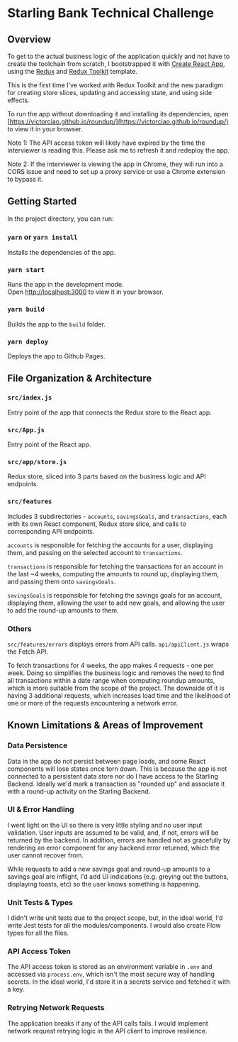 # Starling Bank Technical Challenge

## Overview

To get to the actual business logic of the application quickly and not have to create the toolchain from scratch, I bootstrapped it with [Create React App](https://github.com/facebook/create-react-app), using the [Redux](https://redux.js.org/) and [Redux Toolkit](https://redux-toolkit.js.org/) template.

This is the first time I've worked with Redux Toolkit and the new paradigm for creating store slices, updating and accessing state, and using side effects.

To run the app without downloading it and installing its dependencies, open [https://victorciao.github.io/roundup/](https://victorciao.github.io/roundup/) to view it in your browser.

Note 1: The API access token will likely have expired by the time the interviewer is reading this. Please ask me to refresh it and redeploy the app.

Note 2: If the interviewer is viewing the app in Chrome, they will run into a CORS issue and need to set up a proxy service or use a Chrome extension to bypass it.

## Getting Started

In the project directory, you can run:

### `yarn` or `yarn install`

Installs the dependencies of the app.

### `yarn start`

Runs the app in the development mode.\
Open [http://localhost:3000](http://localhost:3000) to view it in your browser.

### `yarn build`

Builds the app to the `build` folder.

### `yarn deploy`

Deploys the app to Github Pages.

## File Organization & Architecture

### `src/index.js`

Entry point of the app that connects the Redux store to the React app.

### `src/App.js`

Entry point of the React app.

### `src/app/store.js`

Redux store, sliced into 3 parts based on the business logic and API endpoints.

### `src/features`

Includes 3 subdirectories - `accounts`, `savingsGoals`, and `transactions`, each with its own React component, Redux store slice, and calls to corresponding API endpoints.

`accounts` is responsible for fetching the accounts for a user, displaying them, and passing on the selected account to `transactions`.

`transactions` is responsible for fetching the transactions for an account in the last ~4 weeks, computing the amounts to round up, displaying them, and passing them onto `savingsGoals`.

`savingsGoals` is responsible for fetching the savings goals for an account, displaying them, allowing the user to add new goals, and allowing the user to add the round-up amounts to them.

### Others

`src/features/errors` displays errors from API calls. `api/apiClient.js` wraps the Fetch API.

To fetch transactions for 4 weeks, the app makes 4 requests - one per week. Doing so simplifies the business logic and removes the need to find all transactions within a date range when computing roundup amounts, which is more suitable from the scope of the project. The downside of it is having 3 additional requests, which increases load time and the likelihood of one or more of the requests encountering a network error.

## Known Limitations & Areas of Improvement

### Data Persistence

Data in the app do not persist between page loads, and some React components will lose states once torn down. This is because the app is not connected to a persistent data store nor do I have access to the Starling Backend. Ideally we'd mark a transaction as "rounded up" and associate it with a round-up activity on the Starling Backend.

### UI & Error Handling

I went light on the UI so there is very little styling and no user input validation. User inputs are assumed to be valid, and, if not, errors will be returned by the backend. In addition, errors are handled not as gracefully by rendering an error component for any backend error returned, which the user cannot recover from.

While requests to add a new savings goal and round-up amounts to a savings goal are inflight, I'd add UI indications (e.g. greying out the buttons, displaying toasts, etc) so the user knows something is happening.

### Unit Tests & Types

I didn't write unit tests due to the project scope, but, in the ideal world, I'd write Jest tests for all the modules/components. I would also create Flow types for all the files.

### API Access Token

The API access token is stored as an environment variable in `.env` and accessed via `process.env`, which isn't the most secure way of handling secrets. In the ideal world, I'd store it in a secrets service and fetched it with a key.

### Retrying Network Requests

The application breaks if any of the API calls fails. I would implement network request retrying logic in the API client to improve resilience.
